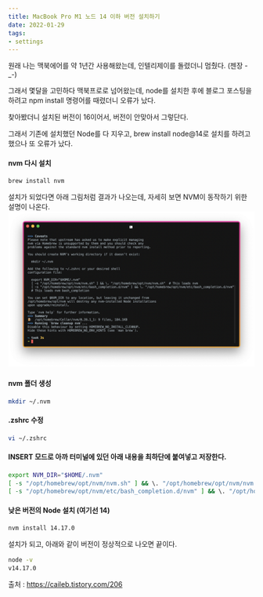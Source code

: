 ```yaml
---
title: MacBook Pro M1 노드 14 이하 버전 설치하기
date: 2022-01-29
tags:
- settings
---
```


원래 나는 맥북에어를 약 1년간 사용해왔는데, 인텔리제이를 돌렸더니 멈췄다. (젠장 -_-)

그래서 몇달을 고민하다 맥북프로로 넘어왔는데, node를 설치한 후에 블로그 포스팅을 하려고 npm install 명령어를 때렸더니 오류가 났다.

찾아봤더니 설치된 버전이 16이어서, 버전이 안맞아서 그렇단다.

그래서 기존에 설치했던 Node를 다 지우고, brew install node@14로 설치를 하려고 했으나 또 오류가 났다. 

#### nvm 다시 설치
```bash
brew install nvm
```

설치가 되었다면 아래 그림처럼 결과가 나오는데, 자세히 보면 NVM이 동작하기 위한 설명이 나온다.
![](screenshot1.png)

#### nvm 폴더 생성
```bash
mkdir ~/.nvm
```

#### .zshrc 수정
```bash
vi ~/.zshrc
```

#### INSERT 모드로 아까 터미널에 있던 아래 내용을 최하단에 붙여넣고 저장한다.
```bash
export NVM_DIR="$HOME/.nvm"
[ -s "/opt/homebrew/opt/nvm/nvm.sh" ] && \. "/opt/homebrew/opt/nvm/nvm.sh"  # This loads nvm
[ -s "/opt/homebrew/opt/nvm/etc/bash_completion.d/nvm" ] && \. "/opt/homebrew/opt/nvm/etc/bash_completion.d/nvm"  # This loads nvm bash_completion
```

#### 낮은 버전의 Node 설치 (여기선 14)
```bash
nvm install 14.17.0
```

설치가 되고, 아래와 같이 버전이 정상적으로 나오면 끝이다.
```bash
node -v
v14.17.0
```

출처 :
https://caileb.tistory.com/206
